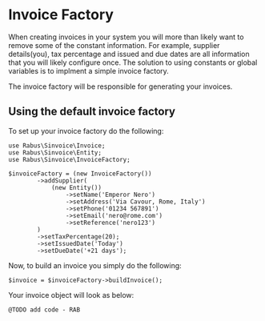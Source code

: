 # Invoice Factory 

When creating invoices in your system you will more than likely want to remove some of the constant information. For example, supplier details(you), tax percentage and issued and due dates are all information that you will likely configure once. The solution to using constants or global variables is to implment a simple invoice factory. 

The invoice factory will be responsible for generating your invoices.

## Using the default invoice factory

To set up your invoice factory do the following:

```
use Rabus\Sinvoice\Invoice;
use Rabus\Sinvoice\Entity;
use Rabus\Sinvoice\InvoiceFactory;

$invoiceFactory = (new InvoiceFactory())
        ->addSupplier(
            (new Entity())
                ->setName('Emperor Nero')
                ->setAddress('Via Cavour, Rome, Italy')
                ->setPhone('01234 567891')
                ->setEmail('nero@rome.com')
                ->setReference('nero123')
        )
        ->setTaxPercentage(20);
        ->setIssuedDate('Today')
        ->setDueDate('+21 days');
```

Now, to build an invoice you simply do the following:
```
$invoice = $invoiceFactory->buildInvoice();

```

Your invoice object will look as below:
```
@TODO add code - RAB
```

